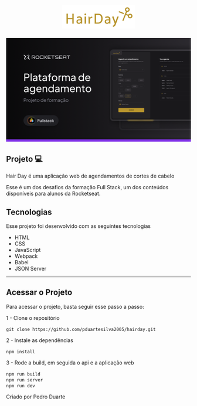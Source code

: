 <h1 align="center">
  <img src="./src/assets/logo.svg">
</h1>

<img src=".github/thumbnail.png" alt="Thumbnail">

## Projeto 💻

Hair Day é uma aplicação web de agendamentos de cortes de cabelo

Esse é um dos desafios da formação Full Stack, um dos conteúdos disponíveis para alunos da Rocketseat.

## Tecnologias

Esse projeto foi desenvolvido com as seguintes tecnologias

- HTML
- CSS
- JavaScript
- Webpack
- Babel
- JSON Server

---

## Acessar o Projeto

Para acessar o projeto, basta seguir esse passo a passo:

1 - Clone o repositório

```
git clone https://github.com/pduartesilva2005/hairday.git
```

2 - Instale as dependências

```
npm install
```

3 - Rode a build, em seguida o api e a aplicação web

```
npm run build
npm run server
npm run dev
```

Criado por Pedro Duarte
